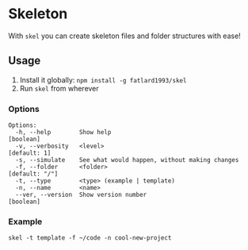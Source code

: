 # Skeleton

With `skel` you can create skeleton files and folder structures with ease!

## Usage

1. Install it globally: `npm install -g fatlard1993/skel`
2. Run `skel` from wherever

### Options

```
Options:
  -h, --help        Show help                                          [boolean]
  -v, --verbosity   <level>                                         [default: 1]
  -s, --simulate    See what would happen, without making changes
  -f, --folder      <folder>                                      [default: "/"]
  -t, --type        <type> (example | template)
  -n, --name        <name>
  --ver, --version  Show version number                                [boolean]
```

### Example

`skel -t template -f ~/code -n cool-new-project`